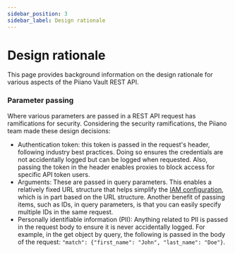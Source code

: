 ```yaml
---
sidebar_position: 3
sidebar_label: Design rationale
---
```


# Design rationale

This page provides background information on the design rationale for various aspects of the Piiano Vault REST API.

### Parameter passing

Where various parameters are passed in a REST API request has ramifications for security. Considering the security ramifications, the Piiano team made these design decisions:

- Authentication token: this token is passed in the request's header, following industry best practices. Doing so ensures the credentials are not accidentally logged but can be logged when requested. Also, passing the token in the header enables proxies to block access for specific API token users.
- Arguments: These are passed in query parameters. This enables a relatively fixed URL structure that helps simplify the [IAM configuration](/guides/manage-users-and-policies/how-iam-works), which is in part based on the URL structure. Another benefit of passing items, such as IDs, in query parameters, is that you can easily specify multiple IDs in the same request.
- Personally identifiable information (PII): Anything related to PII is passed in the request body to ensure it is never accidentally logged. For example, in the get object by query, the following is passed in the body of the request: `"match": {"first_name": "John", "last_name": "Doe"}`.
